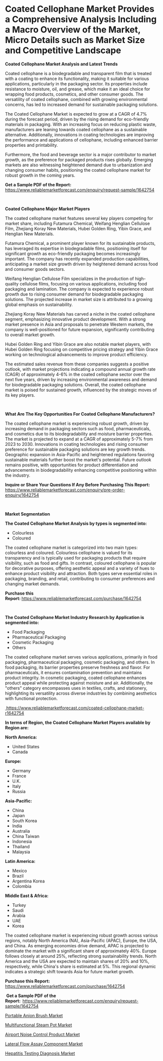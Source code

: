 <p><h1>Coated Cellophane Market Provides a Comprehensive Analysis Including a Macro Overview of the Market, Micro Details such as Market Size and Competitive Landscape</h1></p><p><strong>Coated Cellophane Market Analysis and Latest Trends</strong></p>
<p><p>Coated cellophane is a biodegradable and transparent film that is treated with a coating to enhance its functionality, making it suitable for various applications, particularly in the packaging sector. Its properties include resistance to moisture, oil, and grease, which make it an ideal choice for wrapping food products, cosmetics, and other consumer goods. The versatility of coated cellophane, combined with growing environmental concerns, has led to increased demand for sustainable packaging solutions.</p><p>The Coated Cellophane Market is expected to grow at a CAGR of 4.7% during the forecast period, driven by the rising demand for eco-friendly materials in packaging. With an increasing focus on reducing plastic waste, manufacturers are leaning towards coated cellophane as a sustainable alternative. Additionally, innovations in coating technologies are improving the performance and applications of cellophane, including enhanced barrier properties and printability.</p><p>Furthermore, the food and beverage sector is a major contributor to market growth, as the preference for packaged products rises globally. Emerging markets are also witnessing heightened demand due to urbanization and changing consumer habits, positioning the coated cellophane market for robust growth in the coming years.</p></p>
<p><strong>Get a Sample PDF of the Report:&nbsp;</strong> <a href="https://www.reliablemarketforecast.com/enquiry/request-sample/1642754?utm_campaign=1495&utm_medium=2&utm_source=Github&utm_content=ia&utm_term=15102024&utm_id=coated-cellophane">https://www.reliablemarketforecast.com/enquiry/request-sample/1642754</a></p>
<p>&nbsp;</p>
<p><strong>Coated Cellophane Major Market Players</strong></p>
<p><p>The coated cellophane market features several key players competing for market share, including Futamura Chemical, Weifang Henglian Cellulose Film, Zhejiang Koray New Materials, Hubei Golden Ring, Yibin Grace, and Henglian New Materials. </p><p>Futamura Chemical, a prominent player known for its sustainable products, has leveraged its expertise in biodegradable films, positioning itself for significant growth as eco-friendly packaging becomes increasingly important. The company has recently expanded production capabilities, anticipating a market size growth driven by heightened demand across food and consumer goods sectors.</p><p>Weifang Henglian Cellulose Film specializes in the production of high-quality cellulose films, focusing on various applications, including food packaging and lamination. The company is expected to experience robust growth due to rising consumer demand for biodegradable packaging solutions. The projected increase in market size is attributed to a growing global emphasis on sustainability.</p><p>Zhejiang Koray New Materials has carved a niche in the coated cellophane segment, emphasizing innovative product development. With a strong market presence in Asia and proposals to penetrate Western markets, the company is well-positioned for future expansion, significantly contributing to overall market growth.</p><p>Hubei Golden Ring and Yibin Grace are also notable market players, with Hubei Golden Ring focusing on competitive pricing strategy and Yibin Grace working on technological advancements to improve product efficiency. </p><p>The estimated sales revenue from these companies suggests a positive outlook, with market projections indicating a compound annual growth rate (CAGR) of approximately 4-6% in the coated cellophane sector over the next five years, driven by increasing environmental awareness and demand for biodegradable packaging solutions. Overall, the coated cellophane market is poised for sustained growth, influenced by the strategic moves of its key players.</p></p>
<p>&nbsp;</p>
<p><strong>What Are The Key Opportunities For Coated Cellophane Manufacturers?</strong></p>
<p><p>The coated cellophane market is experiencing robust growth, driven by increasing demand in packaging sectors such as food, pharmaceuticals, and cosmetics due to its biodegradability and moisture barrier properties. The market is projected to expand at a CAGR of approximately 5-7% from 2023 to 2030. Innovations in coating technologies and rising consumer preference for sustainable packaging solutions are key growth trends. Geographic expansion in Asia-Pacific and heightened regulations favoring sustainable materials further boost the market's potential. Future outlook remains positive, with opportunities for product differentiation and advancements in biodegradability enhancing competitive positioning within the industry.</p></p>
<p><strong>Inquire or Share Your Questions If Any Before Purchasing This Report:</strong> <a href="https://www.reliablemarketforecast.com/enquiry/pre-order-enquiry/1642754?utm_campaign=1495&utm_medium=2&utm_source=Github&utm_content=ia&utm_term=15102024&utm_id=coated-cellophane">https://www.reliablemarketforecast.com/enquiry/pre-order-enquiry/1642754</a></p>
<p>&nbsp;</p>
<p><strong>Market Segmentation</strong></p>
<p><strong>The Coated Cellophane Market Analysis by types is segmented into:</strong></p>
<p><ul><li>Colourless</li><li>Coloured</li></ul></p>
<p><p>The coated cellophane market is categorized into two main types: colourless and coloured. Colourless cellophane is valued for its transparency and is typically used for packaging products that require visibility, such as food and gifts. In contrast, coloured cellophane is popular for decorative purposes, offering aesthetic appeal and a variety of hues to enhance product visibility and attraction. Both types serve essential roles in packaging, branding, and retail, contributing to consumer preferences and changing market demands.</p></p>
<p><strong>Purchase this Report:&nbsp;</strong><a href="https://www.reliablemarketforecast.com/purchase/1642754?utm_campaign=1495&utm_medium=2&utm_source=Github&utm_content=ia&utm_term=15102024&utm_id=coated-cellophane">https://www.reliablemarketforecast.com/purchase/1642754</a></p>
<p>&nbsp;</p>
<p><strong>The Coated Cellophane Market Industry Research by Application is segmented into:</strong></p>
<p><ul><li>Food Packaging</li><li>Pharmaceutical Packaging</li><li>Cosmetic Packaging</li><li>Others</li></ul></p>
<p><p>The coated cellophane market serves various applications, primarily in food packaging, pharmaceutical packaging, cosmetic packaging, and others. In food packaging, its barrier properties preserve freshness and flavor. For pharmaceuticals, it ensures contamination prevention and maintains product integrity. In cosmetic packaging, coated cellophane enhances product appeal while protecting against moisture and air. Additionally, the "others" category encompasses uses in textiles, crafts, and stationery, highlighting its versatility across diverse industries by combining aesthetics with functional protection.</p></p>
<p><a href="https://www.reliablemarketforecast.com/coated-cellophane-market-r1642754?utm_campaign=1495&utm_medium=2&utm_source=Github&utm_content=ia&utm_term=15102024&utm_id=coated-cellophane">&nbsp;https://www.reliablemarketforecast.com/coated-cellophane-market-r1642754</a></p>
<p><strong>In terms of Region, the Coated Cellophane Market Players available by Region are:</strong></p>
<p>
    <p> <strong> North America: </strong>
        <ul>
            <li>United States</li>
            <li>Canada</li>
        </ul>
        </p> 
    <p> <strong> Europe: </strong>
        <ul>
            <li>Germany</li>
            <li>France</li>
            <li>U.K.</li>
            <li>Italy</li>
            <li>Russia</li>
        </ul>
        </p> 
    <p> <strong> Asia-Pacific: </strong>
        <ul>
            <li>China</li>
            <li>Japan</li>
            <li>South Korea</li>
            <li>India</li>
            <li>Australia</li>
            <li>China Taiwan</li>
            <li>Indonesia</li>
            <li>Thailand</li>
            <li>Malaysia</li>
        </ul>
        </p> 
    <p> <strong> Latin America: </strong>
        <ul>
            <li>Mexico</li>
            <li>Brazil</li>
            <li>Argentina Korea</li>
            <li>Colombia</li>
        </ul>
        </p> 
    <p> <strong> Middle East & Africa: </strong>
        <ul>
            <li>Turkey</li>
            <li>Saudi</li>
            <li>Arabia</li>
            <li>UAE</li>
            <li>Korea</li>
        </ul>
    </p>
    </p>
<p><p>The coated cellophane market is experiencing robust growth across various regions, notably North America (NA), Asia-Pacific (APAC), Europe, the USA, and China. As emerging economies drive demand, APAC is projected to dominate the market with a significant share of approximately 40%. Europe follows closely at around 25%, reflecting strong sustainability trends. North America and the USA are expected to maintain shares of 20% and 10%, respectively, while China's share is estimated at 5%. This regional dynamic indicates a strategic shift towards Asia for future market growth.</p></p>
<p><strong>Purchase this Report: </strong><a href="https://www.reliablemarketforecast.com/purchase/1642754?utm_campaign=1495&utm_medium=2&utm_source=Github&utm_content=ia&utm_term=15102024&utm_id=coated-cellophane">https://www.reliablemarketforecast.com/purchase/1642754</a></p>
<p>&nbsp;<strong>Get a Sample PDF of the Report:&nbsp;&nbsp;</strong><a href="https://www.reliablemarketforecast.com/enquiry/request-sample/1642754?utm_campaign=1495&utm_medium=2&utm_source=Github&utm_content=ia&utm_term=15102024&utm_id=coated-cellophane">https://www.reliablemarketforecast.com/enquiry/request-sample/1642754</a></p>
<p><strong></strong></p>
<p><p><a href="https://www.linkedin.com/pulse/navigating-portable-anion-brush-market-expert-analysis-forecast-2lbie?trk=public_post_embed_feed-article-content&utm_campaign=1495&utm_medium=2&utm_source=Github&utm_content=ia&utm_term=15102024&utm_id=coated-cellophane">Portable Anion Brush Market</a></p><p><a href="https://www.linkedin.com/pulse/charting-future-comprehensive-analysis-global-multifunctional-tyf8e?trk=public_post_embed_feed-article-content&utm_campaign=1495&utm_medium=2&utm_source=Github&utm_content=ia&utm_term=15102024&utm_id=coated-cellophane">Multifunctional Steam Pot Market</a></p><p><a href="https://www.linkedin.com/pulse/strategic-roadmap-success-global-airport-noise-control-product-nrbpe?trk=public_post_embed_feed-article-content&utm_campaign=1495&utm_medium=2&utm_source=Github&utm_content=ia&utm_term=15102024&utm_id=coated-cellophane">Airport Noise Control Product Market</a></p><p><a href="https://www.linkedin.com/pulse/lateral-flow-assay-component-market-shifts-strategic-analysis-e9lge?trk=public_post_embed_feed-article-content&utm_campaign=1495&utm_medium=2&utm_source=Github&utm_content=ia&utm_term=15102024&utm_id=coated-cellophane">Lateral Flow Assay Component Market</a></p><p><a href="https://www.linkedin.com/pulse/hepatitis-testing-diagnosis-market-dynamics-application-c0nge?trk=public_post_embed_feed-article-content&utm_campaign=1495&utm_medium=2&utm_source=Github&utm_content=ia&utm_term=15102024&utm_id=coated-cellophane">Hepatitis Testing Diagnosis Market</a></p></p>